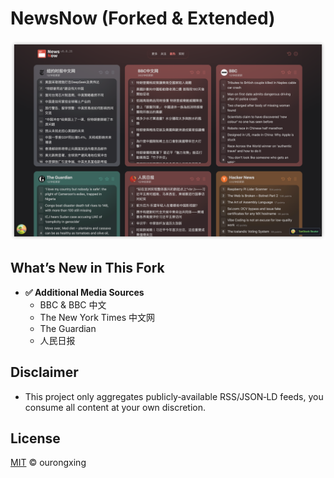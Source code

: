# NewsNow (Forked & Extended)

![](screenshots/preview.png)

## What’s New in This Fork

- **✅ Additional Media Sources**
  - BBC & BBC 中文
  - The New York Times 中文网
  - The Guardian
  - 人民日报

## Disclaimer

- This project only aggregates publicly‑available RSS/JSON‑LD feeds, you consume all content at your own discretion.

## License

[MIT](./LICENSE) © ourongxing
